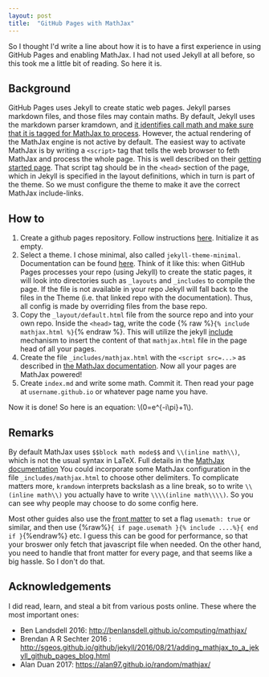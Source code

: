 ```yaml
---
layout: post
title:  "GitHub Pages with MathJax"
---
```


So I thought I'd write a line about how it is to have a first experience in using GitHub Pages and enabling MathJax. I had not used Jekyll at all before, so this took me a little bit of reading. So here it is.

## Background

GitHub Pages uses Jekyll to create static web pages. Jekyll parses markdown files, and those files may contain maths. 
By default, Jekyll uses the markdown parser kramdown, and [it identifies call math and make sure that it is tagged for MathJax to process](https://kramdown.gettalong.org/math_engine/mathjax.html). However, the actual rendering of the MathJax engine is not active by default. 
The easiest way to activate MathJax is by writing a `<script>` tag that tells the web browser to feth MathJax and process the whole page. This is well described on their [getting started page](https://www.mathjax.org/#gettingstarted). That script tag should be in the `<head>` section of the page, which in Jekyll is specified in the layout definitions, which in turn is part of the theme. So we must configure the theme to make it ave the correct MathJax include-links.

## How to

1. Create a github pages repository. Follow instructions [here](https://pages.github.com/). Initialize it as empty.
1. Select a theme. I chose minimal, also called `jekyll-theme-minimal`. Documentation can be found [here](https://github.com/pages-themes/minimal). Think of it like this: when GitHub Pages processes your repo (using Jekyll) to create the static pages, it will look into directories such as `_layouts` and `_includes` to compile the page. If the file is not available in your repo Jekyll will fall back to the files in the Theme (i.e. that linked repo with the documentation). Thus, all config is made by overriding files from the base repo.
1. Copy the `_layout/default.html` file from the source repo and into your own repo. Inside the `<head>` tag, write the code {% raw %}`{% include mathjax.html %}`{% endraw %}. This will utilize the jekyll [include](https://jekyllrb.com/docs/includes/) mechanism to insert the content of that `mathjax.html` file in the page head of all your pages. 
1. Create the file `_includes/mathjax.html` with the `<script src=...>` as described in [the MathJax documentation](https://www.mathjax.org/#gettingstarted). Now all your pages are MathJax powered!
1. Create `index.md` and write some math. Commit it. Then read your page at `username.github.io` or whatever page name you have.

Now it is done! So here is an equation: \\(0=e^{-i\pi}+1\\).


## Remarks

By default MathJax uses `$$block math mode$$` and `\\(inline math\\)`, which is not the usual syntax in LaTeX.
Full details in the [MathJax documentation](https://docs.mathjax.org/en/latest/input/tex/delimiters.html)
You could incorporate some MathJax configuration in the file `_includes/mathjax.html` to choose other delimiters.
To complicate matters more, `kramdown` interprets backslash as a line break, so to write `\\(inline math\\)` you actually have to write `\\\\(inline math\\\\)`. So you can see why people may choose to do some config here.

Most other guides also use the [front matter](https://jekyllrb.com/docs/front-matter/) to set a flag `usemath: true` or similar, and then use {%raw%}`{ if page.usemath }{% include ....%}{ end if }`{%endraw%} etc. I guess this can be good for performance, so that your broswer only fetch that javascript file when needed. On the other hand, you need to handle that front matter for every page, and that seems like a big hassle. So I don't do that.

## Acknowledgements
I did read, learn, and steal a bit from various posts online. These where the most important ones:

- Ben Landsdell 2016: http://benlansdell.github.io/computing/mathjax/
- Brendan A R Sechter 2016 : http://sgeos.github.io/github/jekyll/2016/08/21/adding_mathjax_to_a_jekyll_github_pages_blog.html
- Alan Duan 2017: https://alan97.github.io/random/mathjax/
